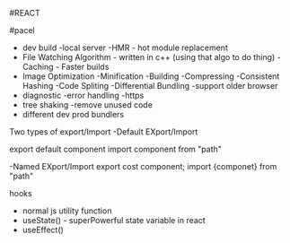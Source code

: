 #REACT

#pacel
- dev build 
-local server
-HMR - hot module replacement
- File Watching Algorithm - written in c++ (using that algo to do thing)
-Caching  - Faster builds
- Image Optimization
-Minification
-Building
-Compressing
-Consistent Hashing
-Code Spliting
-Differential Bundling -support older browser
- diagnostic
-error handling
-https
- tree shaking -remove unused code
- different dev prod bundlers






Two types of export/Import 
-Default EXport/Import

export default component
import component from "path"

-Named EXport/Import
export cost component;
import {componet} from "path"

hooks
- normal js utility function
- useState() - superPowerful state variable in react
- useEffect()

